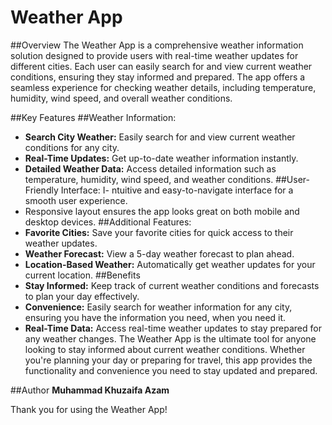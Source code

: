 # Weather App

##Overview
The Weather App is a comprehensive weather information solution designed to provide users with real-time weather updates for different cities. Each user can easily search for and view current weather conditions, ensuring they stay informed and prepared. The app offers a seamless experience for checking weather details, including temperature, humidity, wind speed, and overall weather conditions.

##Key Features
##Weather Information:
- **Search City Weather:** Easily search for and view current weather conditions for any city.
- **Real-Time Updates:** Get up-to-date weather information instantly.
- **Detailed Weather Data:** Access detailed information such as temperature, humidity, wind speed, and weather conditions.
##User-Friendly Interface:
I- ntuitive and easy-to-navigate interface for a smooth user experience.
- Responsive layout ensures the app looks great on both mobile and desktop devices.
##Additional Features:
- **Favorite Cities:** Save your favorite cities for quick access to their weather updates.
- **Weather Forecast:** View a 5-day weather forecast to plan ahead.
- **Location-Based Weather:** Automatically get weather updates for your current location.
##Benefits
- **Stay Informed:** Keep track of current weather conditions and forecasts to plan your day effectively.
- **Convenience:** Easily search for weather information for any city, ensuring you have the information you need, when you need it.
- **Real-Time Data:** Access real-time weather updates to stay prepared for any weather changes.
The Weather App is the ultimate tool for anyone looking to stay informed about current weather conditions. Whether you're planning your day or preparing for travel, this app provides the functionality and convenience you need to stay updated and prepared.

##Author
**Muhammad Khuzaifa Azam**

Thank you for using the Weather App!



